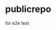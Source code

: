 # publicrepo
for e2e test




































































































































































































































































































































































































































































































































































































































































































































































































































































































































































































































































































































































































































































































































































































































































































































































































































































































































































































































































































































































































































































































